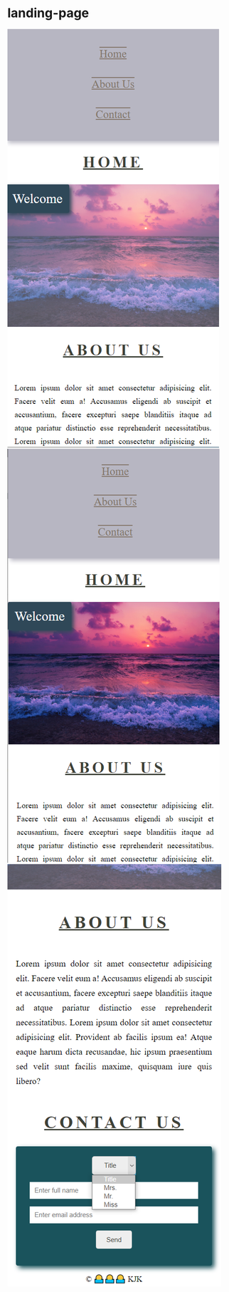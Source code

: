 # landing-page

![screeshot1](</assets/images-readme/2022-04-04%20(3).png> "screeshot1")
![screeshot2](</assets/images-readme/2022-04-04%20(4).png> "screeshot2")
![screeshot4](</assets/images-readme/2022-04-04%20(6).png> "screeshot3")
